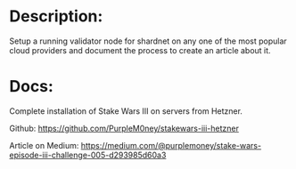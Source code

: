 # Description:
Setup a running validator node for shardnet on any one of the most popular cloud providers and document the process to create an article about it.

# Docs:
Complete installation of Stake Wars III on servers from Hetzner.

Github: https://github.com/PurpleM0ney/stakewars-iii-hetzner

Article on Medium: https://medium.com/@purplemoney/stake-wars-episode-iii-challenge-005-d293985d60a3


